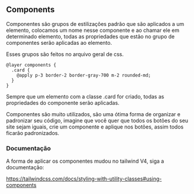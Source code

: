 ## Components

Componentes são grupos de estilizações padrão que são aplicados a um elemento, colocamos um nome nesse componente e ao chamar ele em determinado elemento, todas as propriedades que estão no grupo de componentes serão aplicadas ao elemento.

Esses grupos são feitos no arquivo geral de css.

```
@layer components {
  .card {
    @apply p-3 border-2 border-gray-700 m-2 rounded-md;
  }
}
```

Sempre que um elemento com a classe .card for criado, todas as propriedades do componente serão aplicadas.

Componentes são muito utilizados, são uma ótima forma de organizar e padronizar seu código, imagine que você quer que todos os botões do seu site sejam iguais, crie um componente e aplique nos botões, assim todos ficarão padronizados.

### Documentação

A forma de aplicar os componentes mudou no tailwind V4, siga a documentação:

https://tailwindcss.com/docs/styling-with-utility-classes#using-components
